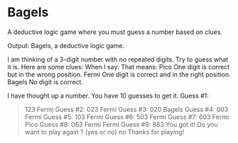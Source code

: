 # Bagels
 A deductive logic game where you must guess a number based on clues.
 
 Output:
 Bagels, a deductive logic game.

I am thinking of a 3-digit number with no repeated digits.
Try to guess what it is. Here are some clues:
When I say:    That means:
  Pico         One digit is correct but in the wrong position.
  Fermi        One digit is correct and in the right position.
  Bagels       No digit is correct.

I have thought up a number.
 You have 10 guesses to get it.
Guess #1: 
> 123
Fermi
Guess #2: 
> 023
Fermi
Guess #3:
> 020
Bagels
Guess #4:
> 003
Fermi
Guess #5:
> 103
Fermi
Guess #6:
> 503
Fermi
Guess #7:
> 603
Fermi Pico
Guess #8:
> 063
Fermi Fermi
Guess #9:
> 863
You got it!
Do you want to play again ? (yes or no)
> no
Thanks for playing!